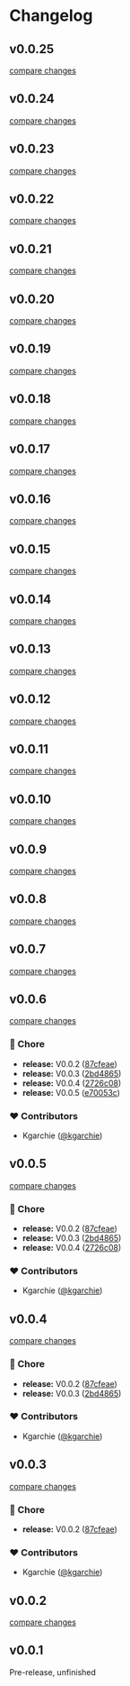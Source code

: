 # Changelog

## v0.0.25

[compare changes](https://github.com/kgarchie/form-builder/compare/v0.0.24...v0.0.25)

## v0.0.24

[compare changes](https://github.com/kgarchie/form-builder/compare/v0.0.23...v0.0.24)

## v0.0.23

[compare changes](https://github.com/kgarchie/form-builder/compare/v0.0.22...v0.0.23)

## v0.0.22

[compare changes](https://github.com/kgarchie/form-builder/compare/v0.0.21...v0.0.22)

## v0.0.21

[compare changes](https://github.com/kgarchie/form-builder/compare/v0.0.20...v0.0.21)

## v0.0.20

[compare changes](https://github.com/kgarchie/form-builder/compare/v0.0.19...v0.0.20)

## v0.0.19

[compare changes](https://github.com/kgarchie/form-builder/compare/v0.0.18...v0.0.19)

## v0.0.18

[compare changes](https://github.com/kgarchie/form-builder/compare/v0.0.17...v0.0.18)

## v0.0.17

[compare changes](https://github.com/kgarchie/form-builder/compare/v0.0.16...v0.0.17)

## v0.0.16

[compare changes](https://github.com/kgarchie/form-builder/compare/v0.0.15...v0.0.16)

## v0.0.15

[compare changes](https://github.com/kgarchie/form-builder/compare/v0.0.14...v0.0.15)

## v0.0.14

[compare changes](https://github.com/kgarchie/form-builder/compare/v0.0.13...v0.0.14)

## v0.0.13

[compare changes](https://github.com/kgarchie/form-builder/compare/v0.0.12...v0.0.13)

## v0.0.12

[compare changes](https://github.com/kgarchie/form-builder/compare/v0.0.11...v0.0.12)

## v0.0.11

[compare changes](https://github.com/kgarchie/form-builder/compare/v0.0.10...v0.0.11)

## v0.0.10

[compare changes](https://github.com/kgarchie/form-builder/compare/v0.0.9...v0.0.10)

## v0.0.9

[compare changes](https://github.com/kgarchie/form-builder/compare/v0.0.8...v0.0.9)

## v0.0.8

[compare changes](https://github.com/kgarchie/form-builder/compare/v0.0.7...v0.0.8)

## v0.0.7

[compare changes](https://github.com/kgarchie/form-builder/compare/v0.0.6...v0.0.7)

## v0.0.6

[compare changes](https://github.com/kgarchie/form-builder/compare/v0.0.5...v0.0.6)

### 🏡 Chore

- **release:** V0.0.2 ([87cfeae](https://github.com/kgarchie/form-builder/commit/87cfeae))
- **release:** V0.0.3 ([2bd4865](https://github.com/kgarchie/form-builder/commit/2bd4865))
- **release:** V0.0.4 ([2726c08](https://github.com/kgarchie/form-builder/commit/2726c08))
- **release:** V0.0.5 ([e70053c](https://github.com/kgarchie/form-builder/commit/e70053c))

### ❤️ Contributors

- Kgarchie ([@kgarchie](http://github.com/kgarchie))

## v0.0.5

[compare changes](https://github.com/kgarchie/form-builder/compare/v0.0.5...v0.0.5)

### 🏡 Chore

- **release:** V0.0.2 ([87cfeae](https://github.com/kgarchie/form-builder/commit/87cfeae))
- **release:** V0.0.3 ([2bd4865](https://github.com/kgarchie/form-builder/commit/2bd4865))
- **release:** V0.0.4 ([2726c08](https://github.com/kgarchie/form-builder/commit/2726c08))

### ❤️ Contributors

- Kgarchie ([@kgarchie](http://github.com/kgarchie))

## v0.0.4

[compare changes](https://github.com/kgarchie/form-builder/compare/v0.0.5...v0.0.4)

### 🏡 Chore

- **release:** V0.0.2 ([87cfeae](https://github.com/kgarchie/form-builder/commit/87cfeae))
- **release:** V0.0.3 ([2bd4865](https://github.com/kgarchie/form-builder/commit/2bd4865))

### ❤️ Contributors

- Kgarchie ([@kgarchie](http://github.com/kgarchie))

## v0.0.3

[compare changes](https://github.com/kgarchie/form-builder/compare/v0.0.5...v0.0.3)

### 🏡 Chore

- **release:** V0.0.2 ([87cfeae](https://github.com/kgarchie/form-builder/commit/87cfeae))

### ❤️ Contributors

- Kgarchie ([@kgarchie](http://github.com/kgarchie))

## v0.0.2

[compare changes](https://github.com/kgarchie/form-builder/compare/v0.0.5...v0.0.2)

## v0.0.1
Pre-release, unfinished

